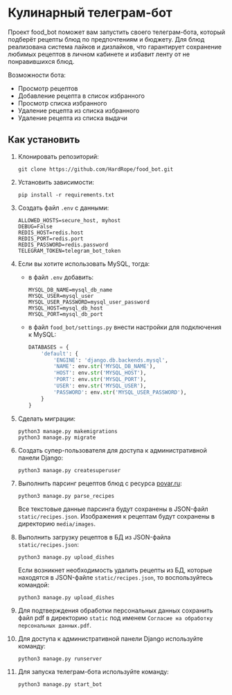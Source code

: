# Кулинарный телеграм-бот
 
Проект food_bot поможет вам запустить своего телеграм-бота, 
который подберёт рецепты блюд по предпочтениям и бюджету.
Для блюд реализована система лайков и дизлайков, что гарантирует
сохранение любимых рецептов в личном кабинете и избавит ленту 
от не понравившихся блюд.

Возможности бота:
   - Просмотр рецептов
   - Добавление рецепта в список избранного
   - Просмотр списка избранного
   - Удаление рецепта из списка избранного
   - Удаление рецепта из списка выдачи

## Как установить

1. Клонировать репозиторий:

    ```shell
    git clone https://github.com/HardRope/food_bot.git
    ```

2. Установить зависимости:

    ```shell
    pip install -r requirements.txt
    ```

3. Создать файл `.env` с данными:

    ```dotenv
    ALLOWED_HOSTS=secure_host, myhost
    DEBUG=False
    REDIS_HOST=redis.host
    REDIS_PORT=redis.port
    REDIS_PASSWORD=redis.password
    TELEGRAM_TOKEN=telegram_bot_token
    ```

4. Если вы хотите использовать MySQL, тогда:

   - в файл `.env` добавить: 

      ```dotenv
      MYSQL_DB_NAME=mysql_db_name
      MYSQL_USER=mysql_user
      MYSQL_USER_PASSWORD=mysql_user_password
      MYSQL_HOST=mysql_db_host
      MYSQL_PORT=mysql_db_port
      ```

   - в файл `food_bot/settings.py` внести настройки для подключения к MySQL:

       ```python
       DATABASES = {
           'default': {
               'ENGINE': 'django.db.backends.mysql',
               'NAME': env.str('MYSQL_DB_NAME'),
               'HOST': env.str('MYSQL_HOST'),
               'PORT': env.str('MYSQL_PORT'),
               'USER': env.str('MYSQL_USER'),
               'PASSWORD': env.str('MYSQL_USER_PASSWORD'),
           }
       }
       ```

5. Сделать миграции:

    ```shell
    python3 manage.py makemigrations
    python3 manage.py migrate
    ```

6. Создать супер-пользователя для доступа к административной панели Django:

    ```shell
    python3 manage.py createsuperuser
    ```
   
7. Выполнить парсинг рецептов блюд с ресурса [povar.ru](https://povar.ru):
    
    ```shell
    python3 manage.py parse_recipes
    ```
   
    Все текстовые данные парсинга будут сохранены в JSON-файл `static/recipes.json`.
    Изображения к рецептам будут сохранены в директорию `media/images`.


8. Выполнить загрузку рецептов в БД из JSON-файла `static/recipes.json`:
    
    ```shell
    python3 manage.py upload_dishes
    ```
    
    Если возникнет необходимость удалить рецепты из БД, которые находятся в 
    JSON-файле `static/recipes.json`, то воспользуйтесь командой:

    ```shell 
    python3 manage.py upload_dishes
    ```

9. Для подтверждения обработки персональных данных сохранить файл pdf в директорию `static`
   под именем `Согласие на обработку персональных данных.pdf`.

   
10. Для доступа к административной панели Django используйте команду:
    
    ```shell
    python3 manage.py runserver
    ```
   
11. Для запуска телеграм-бота используйте команду:
    
    ```shell
    python3 manage.py start_bot
    ```